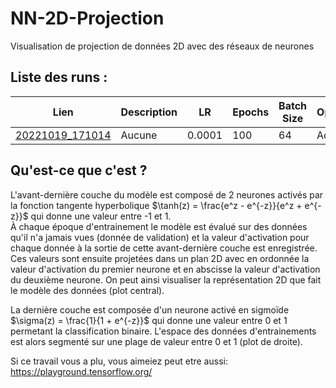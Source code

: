 
# NN-2D-Projection
Visualisation de projection de données 2D avec des réseaux de neurones  
## Liste des runs :
| Lien | Description | LR | Epochs | Batch Size | Optimizer |
| ---- | --- | --- | --- | --- | --- |
| [20221019_171014](https://dylanbaptiste.github.io/NN-2D-Projection/Resultats/20221019_171014.html) | Aucune | 0.0001 | 100 | 64 | Adam |

## Qu'est-ce que c'est ?
L'avant-dernière couche du modèle est composé de 2 neurones activés par la fonction tangente hyperbolique $\tanh(z) = \frac{e^z - e^{-z}}{e^z + e^{-z}}$ qui donne une valeur entre -1 et 1.  
À chaque époque d'entrainement le modèle est évalué sur des données qu'il n'a jamais vues (donnée de validation) et la valeur d'activation pour chaque donnée à la sortie de cette avant-dernière couche est enregistrée. Ces valeurs sont ensuite projetées dans un plan 2D avec en ordonnée la valeur d'activation du premier neurone et en abscisse la valeur d'activation du deuxième neurone. On peut ainsi visualiser la représentation 2D que fait le modèle des données (plot central).

La dernière couche est composée d'un neurone activé en sigmoïde $\sigma(z) = \frac{1}{1 + e^{-z}}$ qui donne une valeur entre 0 et 1 permetant la classification binaire. L'espace des données d'entrainements est alors segmenté sur une plage de valeur entre 0 et 1 (plot de droite).

Si ce travail vous a plu, vous aimeiez peut etre aussi: https://playground.tensorflow.org/
